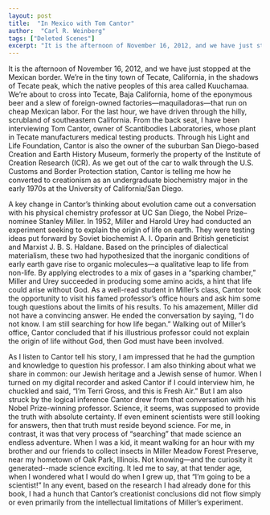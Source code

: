 ```yaml
---
layout: post
title:  "In Mexico with Tom Cantor"
author:  "Carl R. Weinberg"
tags: ["Deleted Scenes"]
excerpt: "It is the afternoon of November 16, 2012, and we have just stopped at the Mexican border. We’re in the tiny town of Tecate, California, in the shadows of Tecate peak, which the native peoples of this area called Kuuchamaa. We’re about to cross into Tecate, Baja California, home of the eponymous beer and a slew of foreign-owned factories—maquiladoras—that run on cheap Mexican labor. For the last hour, we have driven through the hilly, scrubland of southeastern California. From the back seat, I have been interviewing Tom Cantor, owner of Scantibodies Laboratories, whose plant in Tecate manufacturers medical testing products. Through his Light and Life Foundation, Cantor is also the owner of the suburban San Diego-based Creation and Earth History Museum, formerly the property of the Institute of Creation Research (ICR). As we get out of the car to walk through the U.S. Customs and Border Protection station, Cantor is telling me how he converted to creationism as an undergraduate biochemistry major in the early 1970s at the University of California/San Diego."
---
```


It is the afternoon of November 16, 2012, and we have just stopped at the Mexican border. We’re in the tiny town of Tecate, California, in the shadows of Tecate peak, which the native peoples of this area called Kuuchamaa. We’re about to cross into Tecate, Baja California, home of the eponymous beer and a slew of foreign-owned factories—maquiladoras—that run on cheap Mexican labor. For the last hour, we have driven through the hilly, scrubland of southeastern California. From the back seat, I have been interviewing Tom Cantor, owner of Scantibodies Laboratories, whose plant in Tecate manufacturers medical testing products. Through his Light and Life Foundation, Cantor is also the owner of the suburban San Diego-based Creation and Earth History Museum, formerly the property of the Institute of Creation Research (ICR). As we get out of the car to walk through the U.S. Customs and Border Protection station, Cantor is telling me how he converted to creationism as an undergraduate biochemistry major in the early 1970s at the University of California/San Diego.

A key change in Cantor’s thinking about evolution came out a conversation with his physical chemistry professor at UC San Diego, the Nobel Prize–nominee Stanley Miller. In 1952, Miller and Harold Urey had conducted an experiment seeking to explain the origin of life on earth. They were testing ideas put forward by Soviet biochemist A. I. Oparin and British geneticist and Marxist J. B. S. Haldane. Based on the principles of dialectical materialism, these two had hypothesized that the inorganic conditions of early earth gave rise to organic molecules—a qualitative leap to life from non-life. By applying electrodes to a mix of gases in a “sparking chamber,” Miller and Urey succeeded in producing some amino acids, a hint that life could arise without God. As a well-read student in Miller’s class, Cantor took the opportunity to visit his famed professor’s office hours and ask him some tough questions about the limits of his results. To his amazement, Miller did not have a convincing answer. He ended the conversation by saying, “I do not know. I am still searching for how life began.” Walking out of Miller’s office, Cantor concluded that if his illustrious professor could not explain the origin of life without God, then God must have been involved.

As I listen to Cantor tell his story, I am impressed that he had the gumption and knowledge to question his professor. I am also thinking about what we share in common: our Jewish heritage and a Jewish sense of humor. When I turned on my digital recorder and asked Cantor if I could interview him, he chuckled and said, “I’m Terri Gross, and this is Fresh Air.” But I am also struck by the logical inference Cantor drew from that conversation with his Nobel Prize-winning professor. Science, it seems, was supposed to provide the truth with absolute certainty. If even eminent scientists were still looking for answers, then that truth must reside beyond science. For me, in contrast, it was that very process of “searching” that made science an endless adventure. When I was a kid, it meant walking for an hour with my brother and our friends to collect insects in Miller Meadow Forest Preserve, near my hometown of Oak Park, Illinois. Not knowing—and the curiosity it generated--made science exciting. It led me to say, at that tender age, when I wondered what I would do when I grew up, that “I’m going to be a scientist!” In any event, based on the research I had already done for this book, I had a hunch that Cantor’s creationist conclusions did not flow simply or even primarily from the intellectual limitations of Miller’s experiment.